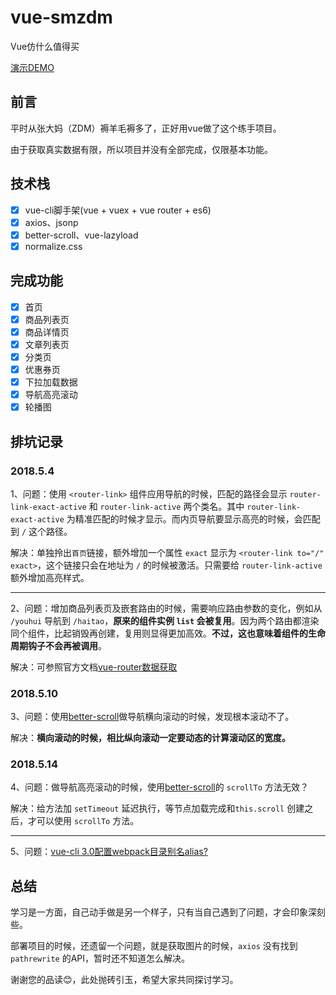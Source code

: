 # vue-smzdm
Vue仿什么值得买

[演示DEMO](http://172.96.221.94:9191/#/)

## 前言

平时从张大妈（ZDM）褥羊毛褥多了，正好用vue做了这个练手项目。

由于获取真实数据有限，所以项目并没有全部完成，仅限基本功能。

## 技术栈

- [x] vue-cli脚手架(vue + vuex + vue router + es6)
- [x] axios、jsonp
- [x] better-scroll、vue-lazyload
- [x] normalize.css

## 完成功能

- [x] 首页
- [x] 商品列表页
- [x] 商品详情页
- [x] 文章列表页
- [x] 分类页
- [x] 优惠券页
- [x] 下拉加载数据
- [x] 导航高亮滚动
- [x] 轮播图

## 排坑记录

### 2018.5.4

1、问题：使用 `<router-link>` 组件应用导航的时候，匹配的路径会显示 `router-link-exact-active` 和 `router-link-active` 两个类名。其中 `router-link-exact-active` 为精准匹配的时候才显示。而内页导航要显示高亮的时候，会匹配到 `/` 这个路径。

解决：单独拎出`首页`链接，额外增加一个属性 `exact` 显示为 `<router-link to="/" exact>`，这个链接只会在地址为 `/` 的时候被激活。只需要给 `router-link-active` 额外增加高亮样式。

----

2、问题：增加商品列表页及嵌套路由的时候，需要响应路由参数的变化，例如从 `/youhui` 导航到 `/haitao`，**原来的组件实例 `list` 会被复用**。因为两个路由都渲染同个组件，比起销毁再创建，复用则显得更加高效。**不过，这也意味着组件的生命周期钩子不会再被调用**。

解决：可参照官方文档[vue-router数据获取](https://router.vuejs.org/zh-cn/advanced/data-fetching.html)

### 2018.5.10

3、问题：使用[better-scroll](https://ustbhuangyi.github.io/better-scroll/doc/zh-hans/)做导航横向滚动的时候，发现根本滚动不了。

解决：**横向滚动的时候，相比纵向滚动一定要动态的计算滚动区的宽度。**

### 2018.5.14

4、问题：做导航高亮滚动的时候，使用[better-scroll](https://ustbhuangyi.github.io/better-scroll/doc/zh-hans/)的 `scrollTo` 方法无效？

解决：给方法加 `setTimeout` 延迟执行，等节点加载完成和`this.scroll` 创建之后，才可以使用 `scrollTo` 方法。

----

5、问题：[vue-cli 3.0配置webpack目录别名alias?](http://bestmian.com/2018/04/08/vue-cli%203.0%E9%85%8D%E7%BD%AEwebpack%E7%9B%AE%E5%BD%95%E5%88%AB%E5%90%8Dalias/)

## 总结

学习是一方面，自己动手做是另一个样子，只有当自己遇到了问题，才会印象深刻些。

部署项目的时候，还遗留一个问题，就是获取图片的时候，`axios` 没有找到 `pathrewrite` 的API，暂时还不知道怎么解决。

谢谢您的品读:blush:，此处抛砖引玉，希望大家共同探讨学习。